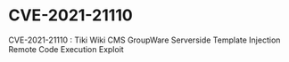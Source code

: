 # CVE-2021-21110
CVE-2021-21110 : Tiki Wiki CMS GroupWare Serverside Template Injection Remote Code Execution Exploit
